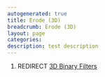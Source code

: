 ```yaml
---
autogenerated: true
title: Erode (3D)
breadcrumb: Erode (3D)
layout: page
categories: 
description: test description
---
```


1.  REDIRECT [3D Binary Filters](3D_Binary_Filters)
